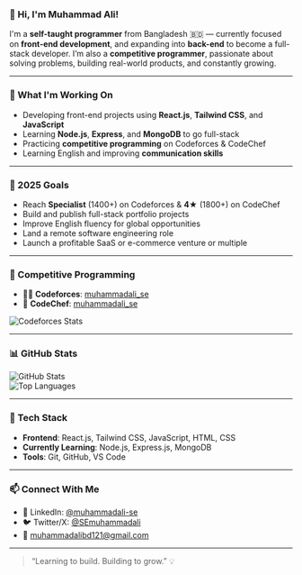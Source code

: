 ### 👋 Hi, I'm Muhammad Ali!

I'm a **self-taught programmer** from Bangladesh 🇧🇩 — currently focused on **front-end development**, and expanding into **back-end** to become a full-stack developer. I’m also a **competitive programmer**, passionate about solving problems, building real-world products, and constantly growing.

---

### 🚀 What I'm Working On

- Developing front-end projects using **React.js**, **Tailwind CSS**, and **JavaScript**  
- Learning **Node.js**, **Express**, and **MongoDB** to go full-stack  
- Practicing **competitive programming** on Codeforces & CodeChef  
- Learning English and improving **communication skills**  

---

### 🎯 2025 Goals

- Reach **Specialist** (1400+) on Codeforces & **4★** (1800+) on CodeChef  
- Build and publish full-stack portfolio projects  
- Improve English fluency for global opportunities  
- Land a remote software engineering role  
- Launch a profitable SaaS or e-commerce venture or multiple  

---

### 🧠 Competitive Programming

- 👨‍💻 **Codeforces**: [muhammadali_se](https://codeforces.com/profile/muhammadali_se)  
- 🧮 **CodeChef**: [muhammadali_se](https://www.codechef.com/users/muhammadali_se)  

![Codeforces Stats](https://cfstats.com/api/?handle=muhammadali_se&theme=dark)

---

### 📊 GitHub Stats

![GitHub Stats](https://github-readme-stats.vercel.app/api?username=muhammadali-se&show_icons=true&theme=radical)  
![Top Languages](https://github-readme-stats.vercel.app/api/top-langs/?username=muhammadali-se&layout=compact&theme=radical)

---

### 🧰 Tech Stack

- **Frontend**: React.js, Tailwind CSS, JavaScript, HTML, CSS  
- **Currently Learning**: Node.js, Express.js, MongoDB  
- **Tools**: Git, GitHub, VS Code

---

### 📫 Connect With Me

- 🔗 LinkedIn: [@muhammadali-se](https://linkedin.com/in/muhammadali-se)  
- 🐦 Twitter/X: [@SEmuhammadali](https://twitter.com/SEmuhammadali)  
- 📧 [muhammadalibd121@gmail.com](mailto:muhammadalibd121@gmail.com)

---

> “Learning to build. Building to grow.” 💡
